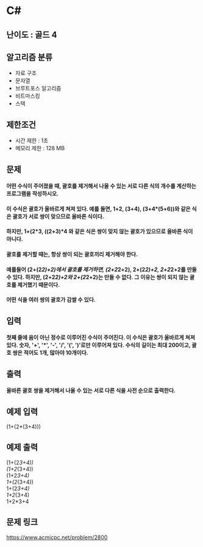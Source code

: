 # C#

## 난이도 : 골드 4

## 알고리즘 분류
  - 자료 구조
  - 문자열
  - 브루트포스 알고리즘
  - 비트마스킹
  - 스택

## 제한조건
  - 시간 제한 : 1초
  - 메모리 제한 : 128 MB

## 문제
#### 어떤 수식이 주어졌을 때, 괄호를 제거해서 나올 수 있는 서로 다른 식의 개수를 계산하는 프로그램을 작성하시오.
#### 이 수식은 괄호가 올바르게 쳐져 있다. 예를 들면, 1+2, (3+4), (3+4*(5+6))와 같은 식은 괄호가 서로 쌍이 맞으므로 올바른 식이다.
#### 하지만, 1+(2*3, ((2+3)*4 와 같은 식은 쌍이 맞지 않는 괄호가 있으므로 올바른 식이 아니다.
#### 괄호를 제거할 때는, 항상 쌍이 되는 괄호끼리 제거해야 한다.
#### 예를들어 (2+(2*2)+2)에서 괄호를 제거하면, (2+2*2+2), 2+(2*2)+2, 2+2*2+2를 만들 수 있다. 하지만, (2+2*2)+2와 2+(2*2+2)는 만들 수 없다. 그 이유는 쌍이 되지 않는 괄호를 제거했기 때문이다.
#### 어떤 식을 여러 쌍의 괄호가 감쌀 수 있다.

## 입력
#### 첫째 줄에 음이 아닌 정수로 이루어진 수식이 주어진다. 이 수식은 괄호가 올바르게 쳐져있다. 숫자, '+', '*', '-', '/', '(', ')'로만 이루어져 있다. 수식의 길이는 최대 200이고, 괄호 쌍은 적어도 1개, 많아야 10개이다.

## 출력
#### 올바른 괄호 쌍을 제거해서 나올 수 있는 서로 다른 식을 사전 순으로 출력한다.

## 예제 입력
(1+(2*(3+4)))<br/>

## 예제 출력
(1+(2*3+4))<br/>
(1+2*(3+4))<br/>
(1+2*3+4)<br/>
1+(2*(3+4))<br/>
1+(2*3+4)<br/>
1+2*(3+4)<br/>
1+2*3+4<br/>

## 문제 링크
https://www.acmicpc.net/problem/2800